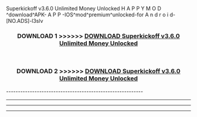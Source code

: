  Superkickoff v3.6.0 Unlimited Money Unlocked  H A P P Y M O D ^download^APK- A P P -IOS^mod^premium^unlocked-for A n d r o i d-[NO.ADS]-l3slv



<div align="center">

<h3>DOWNLOAD 1 >>>>>> <a href="https://en-mod.web.app/?en= Superkickoff v3.6.0 Unlimited Money Unlocked ">DOWNLOAD Superkickoff v3.6.0 Unlimited Money Unlocked  </a></h3><br>

<h3>DOWNLOAD 2 >>>>>> <a href="https://en-mod.web.app/?en= Superkickoff v3.6.0 Unlimited Money Unlocked ">DOWNLOAD Superkickoff v3.6.0 Unlimited Money Unlocked  </a></h3>

</div>
----------------------------------------------------------

----------------------------------------------------------

----------------------------------------------------------

----------------------------------------------------------



